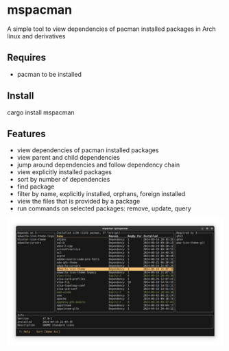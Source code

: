 # mspacman
A simple tool to view dependencies of pacman installed packages in Arch linux and derivatives

## Requires
- pacman to be installed

## Install
cargo install mspacman


## Features
- view dependencies of pacman installed packages
- view parent and child dependencies
- jump around dependencies and follow dependency chain
- view explicitly installed packages
- sort by number of dependencies
- find package
- filter by name, explicitly installed, orphans, foreign installed
- view the files that is provided by a package
- run commands on selected packages: remove, update, query

![Screenshot](Screenshot.png)
